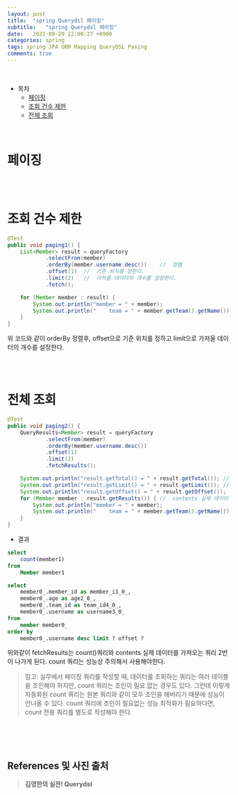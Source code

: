 ```yaml
---
layout: post
title:  "spring Querydsl 페이징"
subtitle:   "spring Querydsl 페이징"
date:   2021-09-29 22:00:27 +0900
categories: spring
tags: spring JPA ORM Mapping QueryDSL Pasing
comments: true
---
```



<br>

- 목차
	- [페이징](#페이징)
	- [조회 건수 제한](#조회-건수-제한)
	- [전체 조회](#전체-조회)
    
<br>

# 페이징

<br><br>

# 조회 건수 제한

```java
@Test
public void paging1() {
	List<Member> result = queryFactory
			.selectFrom(member)
			.orderBy(member.username.desc())	//	정렬
			.offset(1)	//	기준 위치를 정한다.
			.limit(2)	//	가져올 데이터의 개수를 설정한다.
			.fetch();

	for (Member member : result) {
		System.out.println("member = " + member);
		System.out.println("    team = " + member.getTeam().getName());
	}
}
```

위 코드와 같이 orderBy 정렬후, offset으로 기준 위치를 정하고 limit으로 가져올 데이터의 개수를 설정한다.

<br><br>

# 전체 조회

```java
@Test
public void paging2() {
	QueryResults<Member> result = queryFactory
			.selectFrom(member)
			.orderBy(member.username.desc())
			.offset(1)
			.limit(2)
			.fetchResults();

	System.out.println("result.getTotal() = " + result.getTotal());	//	데이터 총 개수
	System.out.println("result.getLimit() = " + result.getLimit());	//	가져올 데이터의 개수
	System.out.println("result.getOffset() = " + result.getOffset());	//	기준 위치
	for (Member member : result.getResults()) {	//	contents 실제 데이터
		System.out.println("member = " + member);
		System.out.println("    team = " + member.getTeam().getName());
	}
}
```

- 결과

```SQL
select
	count(member1) 
from
	Member member1

select
	member0_.member_id as member_i1_0_,
	member0_.age as age2_0_,
	member0_.team_id as team_id4_0_,
	member0_.username as username3_0_ 
from
	member member0_ 
order by
	member0_.username desc limit ? offset ?
```

위와같이 fetchResults는 count()쿼리와 contents 실제 데이터를 가져오는 쿼리 2번이 나가게 된다. count 쿼리는 성능상 주의해서 사용해야한다.

> 참고: 실무에서 페이징 쿼리를 작성할 때, 데이터를 조회하는 쿼리는 여러 테이블을 조인해야 하지만, count 쿼리는 조인이 필요 없는 경우도 있다. 그런데 이렇게 자동화된 count 쿼리는 원본 쿼리와 같이 모두 조인을 해버리기 때문에 성능이 안나올 수 있다. count 쿼리에 조인이 필요없는 성능 최적화가 필요하다면, count 전용 쿼리를 별도로 작성해야 한다.


<br><br><br>
## References 및 사진 출처

> __김영한의 실전! Querydsl__